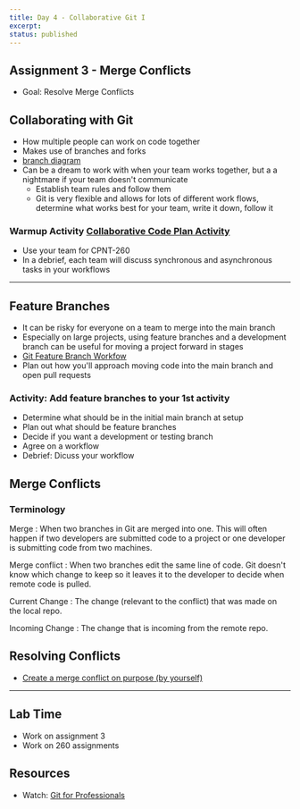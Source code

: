 ```yaml
---
title: Day 4 - Collaborative Git I
excerpt:
status: published
---
```


## Assignment 3 - Merge Conflicts

- Goal: Resolve Merge Conflicts

## Collaborating with Git

- How multiple people can work on code together
- Makes use of branches and forks
- [branch diagram](https://gist.github.com/bryanbraun/8c93e154a93a08794291df1fcdce6918)
- Can be a dream to work with when your team works together, but a a nightmare if your team doesn't communicate
  - Establish team rules and follow them
  - Git is very flexible and allows for lots of different work flows, determine what works best for your team, write it down, follow it

### Warmup Activity [Collaborative Code Plan Activity](https://gist.github.com/lilyx13/6b4304a1ca70f0aeda998a430b053edc)

- Use your team for CPNT-260
- In a debrief, each team will discuss synchronous and asynchronous tasks in your workflows

---

## Feature Branches

- It can be risky for everyone on a team to merge into the main branch
- Especially on large projects, using feature branches and a development branch can be useful for moving a project forward in stages
- [Git Feature Branch Workfow](https://www.atlassian.com/git/tutorials/comparing-workflows/feature-branch-workflow)
- Plan out how you'll approach moving code into the main branch and open pull requests

### Activity: Add feature branches to your 1st activity

- Determine what should be in the initial main branch at setup
- Plan out what should be feature branches
- Decide if you want a development or testing branch
- Agree on a workflow
- Debrief: Dicuss your workflow

## Merge Conflicts

### Terminology

Merge : When two branches in Git are merged into one. This will often happen if two developers are submitted code to a project or one developer is submitting code from two machines.

Merge conflict : When two branches edit the same line of code. Git doesn't know which change to keep so it leaves it to the developer to decide when remote code is pulled.

Current Change : The change (relevant to the conflict) that was made on the local repo.

Incoming Change : The change that is incoming from the remote repo.

## Resolving Conflicts

- [Create a merge conflict on purpose (by yourself)](https://gist.github.com/acidtone/d8c2e285c9b25fcb7443a4f0f4e4b4e6)

---

## Lab Time

- Work on assignment 3
- Work on 260 assignments

## Resources

- Watch: [Git for Professionals](https://youtu.be/Uszj_k0DGsg?t=88)
